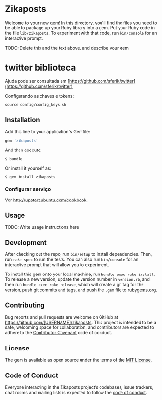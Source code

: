 # Zikaposts

Welcome to your new gem! In this directory, you'll find the files you need to be able to package up your Ruby library into a gem. Put your Ruby code in the file `lib/zikaposts`. To experiment with that code, run `bin/console` for an interactive prompt.

TODO: Delete this and the text above, and describe your gem

# twitter biblioteca

Ajuda pode ser consultada em [https://github.com/sferik/twitter](https://github.com/sferik/twitter)


Configurando as chaves e tokens:

    source config/config_keys.sh

## Installation

Add this line to your application's Gemfile:

```ruby
gem 'zikaposts'
```

And then execute:

    $ bundle

Or install it yourself as:

    $ gem install zikaposts


### Configurar serviço

Ver http://upstart.ubuntu.com/cookbook.

## Usage

TODO: Write usage instructions here

## Development

After checking out the repo, run `bin/setup` to install dependencies. Then, run `rake spec` to run the tests. You can also run `bin/console` for an interactive prompt that will allow you to experiment.

To install this gem onto your local machine, run `bundle exec rake install`. To release a new version, update the version number in `version.rb`, and then run `bundle exec rake release`, which will create a git tag for the version, push git commits and tags, and push the `.gem` file to [rubygems.org](https://rubygems.org).

## Contributing

Bug reports and pull requests are welcome on GitHub at https://github.com/[USERNAME]/zikaposts. This project is intended to be a safe, welcoming space for collaboration, and contributors are expected to adhere to the [Contributor Covenant](http://contributor-covenant.org) code of conduct.

## License

The gem is available as open source under the terms of the [MIT License](http://opensource.org/licenses/MIT).

## Code of Conduct

Everyone interacting in the Zikaposts project’s codebases, issue trackers, chat rooms and mailing lists is expected to follow the [code of conduct](https://github.com/[USERNAME]/zikaposts/blob/master/CODE_OF_CONDUCT.md).

